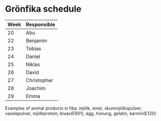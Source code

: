 # Grönfika schedule

| Week   | Responsible   |
| ------ | ------------- |
| 20     | Abu           |
| 22     | Benjamin      |
| 23     | Tobias        |
| 24     | Daniel        |
| 25     | Niklas        |
| 26     | David         |
| 27     | Christopher   |
| 28     | Joachim       |
| 29     | Emma          |

Examples of animal products in fika:
mjölk, smör, skummjölkspulver, vasslepulver, mjölkprotein, bivax(E901), ägg, honung, gelatin, karmin(E120)
